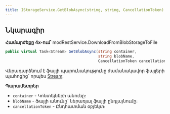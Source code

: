 ```yaml
---
title: IStorageService.GetBlobAsync(string, string, CancellationToken) մեթոդ  
---
```


## Նկարագիր

**Համարժեքը 4x-ում՝** modRestService.DownloadFromBlobStorageToFile

```c#
public virtual Task<Stream> GetBlobAsync(string container, 
                                         string blobName, 
                                         CancellationToken cancellationToken = default)
```

Վերադարձնում է ֆայլի պարունակությունը ժամանակավոր ֆայլերի պահոցից` որպես [Stream](https://learn.microsoft.com/en-us/dotnet/api/system.io.stream):

**Պարամետրեր**

* `container` - Կոնտեյների անունը։ 
* `blobName` - Ֆայլի անունը` ներառյալ ֆայլի ընդլայնումը։
* `cancellationToken` - Ընդհատման օբյեկտ։
